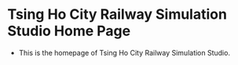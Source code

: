 # Tsing Ho City Railway Simulation Studio Home Page
- This is the homepage of Tsing Ho City Railway Simulation Studio.
